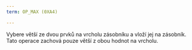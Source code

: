 ```yaml
---
term: OP_MAX (0XA4)

---
```

Vybere větší ze dvou prvků na vrcholu zásobníku a vloží jej na zásobník. Tato operace zachová pouze větší z obou hodnot na vrcholu.